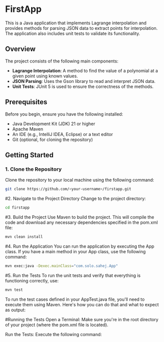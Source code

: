 # FirstApp

This is a Java application that implements Lagrange interpolation and provides methods for parsing JSON data to extract points for interpolation. The application also includes unit tests to validate its functionality.

## Overview

The project consists of the following main components:
- **Lagrange Interpolation**: A method to find the value of a polynomial at a given point using known values.
- **JSON Parsing**: Uses the Gson library to read and interpret JSON data.
- **Unit Tests**: JUnit 5 is used to ensure the correctness of the methods.

## Prerequisites

Before you begin, ensure you have the following installed:
- Java Development Kit (JDK) 21 or higher
- Apache Maven
- An IDE (e.g., IntelliJ IDEA, Eclipse) or a text editor
- Git (optional, for cloning the repository)

## Getting Started

### 1. Clone the Repository

Clone the repository to your local machine using the following command:

```bash
git clone https://github.com/<your-username>/firstapp.git
```
#2. Navigate to the Project Directory
Change to the project directory:
```bash
cd firstapp
```
#3. Build the Project
Use Maven to build the project. This will compile the code and download any necessary dependencies specified in the pom.xml file:
```bash
mvn clean install
```
#4. Run the Application
You can run the application by executing the App class. If you have a main method in your App class, use the following command:
```bash
mvn exec:java -Dexec.mainClass="com.solo.sahej.App"
```
#5. Run the Tests
To run the unit tests and verify that everything is functioning correctly, use:
```bash
mvn test
```
To run the test cases defined in your AppTest.java file, you'll need to execute them using Maven. Here's how you can do that and what to expect as output:

#Running the Tests
Open a Terminal: Make sure you're in the root directory of your project (where the pom.xml file is located).

Run the Tests: Execute the following command:
